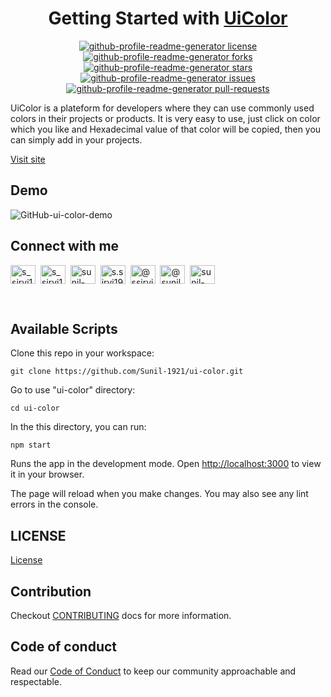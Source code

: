 <h1 align="center">Getting Started with <a href="https://sunil-1921.github.io/ui-color/">UiColor</a></h1>

<p align="center">
<a href="https://github.com/Sunil-1921/github-profile-readme-generator/blob/master/LICENSE" target="blank">
<img src="https://img.shields.io/github/license/Sunil-1921/github-profile-readme-generator?style=flat-square" alt="github-profile-readme-generator license" />
</a>
<a href="https://github.com/Sunil-1921/github-profile-readme-generator/fork" target="blank">
<img src="https://img.shields.io/github/forks/Sunil-1921/github-profile-readme-generator?style=flat-square" alt="github-profile-readme-generator forks"/>
</a>
<a href="https://github.com/Sunil-1921/github-profile-readme-generator/stargazers" target="blank">
<img src="https://img.shields.io/github/stars/Sunil-1921/github-profile-readme-generator?style=flat-square" alt="github-profile-readme-generator stars"/>
</a>
<a href="https://github.com/Sunil-1921/github-profile-readme-generator/issues" target="blank">
<img src="https://img.shields.io/github/issues/Sunil-1921/github-profile-readme-generator?style=flat-square" alt="github-profile-readme-generator issues"/>
</a>
<a href="https://github.com/Sunil-1921/github-profile-readme-generator/pulls" target="blank">
<img src="https://img.shields.io/github/issues-pr/Sunil-1921/github-profile-readme-generator?style=flat-square" alt="github-profile-readme-generator pull-requests"/>
</a>
</p>

UiColor is a plateform for developers where they can use commonly used colors in their projects or products. It is very easy to use, just click on color which you like and Hexadecimal value of that color will be copied, then you can simply add in your projects.

<p align="left">
<a href="https://sunil-1921.github.io/ui-color/">Visit site</a>
</p>

## Demo
![GitHub-ui-color-demo](https://user-images.githubusercontent.com/64888485/177025598-9ebc9f0c-5684-478f-8128-0e41c933a34b.gif)


## Connect with me

<p align="left">
<a href="https://twitter.com/s_sirvi1921" target="blank"><img align="center" src="https://raw.githubusercontent.com/Sunil-1921/github-profile-readme-generator/master/src/images/icons/Social/twitter.svg" alt="s_sirvi1921" height="30" width="40" /></a>&nbsp; <a href="https://github.com/Sunil-1921" target="blank"><img align="center" src="https://raw.githubusercontent.com/Sunil-1921/github-profile-readme-generator/master/src/images/icons/Social/github.svg" alt="s_sirvi1921" height="30" width="40" /></a>&nbsp; <a href="https://linkedin.com/in/sunil-sirvi" target="blank"><img align="center" src="https://raw.githubusercontent.com/Sunil-1921/github-profile-readme-generator/master/src/images/icons/Social/linked-in-alt.svg" alt="sunil-sirvi" height="30" width="40" /></a>&nbsp; <a href="https://instagram.com/s.sirvi1921" target="blank"><img align="center" src="https://raw.githubusercontent.com/Sunil-1921/github-profile-readme-generator/master/src/images/icons/Social/instagram.svg" alt="s.sirvi1921" height="30" width="40" /></a>&nbsp; <a href="https://hashnode.com/@ssirvi1921" target="blank"><img align="center" src="https://raw.githubusercontent.com/Sunil-1921/github-profile-readme-generator/master/src/images/icons/Social/hashnode.svg" alt="@ssirvi1921" height="30" width="40" /></a>&nbsp; <a href="https://medium.com/@sunil-sirvi1921" target="blank"><img align="center" src="https://raw.githubusercontent.com/Sunil-1921/github-profile-readme-generator/master/src/images/icons/Social/medium.svg" alt="@sunil-sirvi1921" height="30" width="40" /></a>&nbsp; <a href="https://codeforces.com/profile/sunil-1921" target="blank"><img align="center" src="https://raw.githubusercontent.com/Sunil-1921/github-profile-readme-generator/master/src/images/icons/Social/codeforces.svg" alt="sunil-1921" height="30" width="40" /></a>
</p>

<br>

## Available Scripts

Clone this repo in your workspace:

`git clone https://github.com/Sunil-1921/ui-color.git`

Go to use "ui-color" directory:

`cd ui-color`

In the this directory, you can run:

`npm start`

Runs the app in the development mode.
Open [http://localhost:3000](http://localhost:3000) to view it in your browser.

The page will reload when you make changes.
You may also see any lint errors in the console.

## LICENSE
[License](LICENSE.md)

## Contribution
Checkout [CONTRIBUTING](CONTRIBUTING.md) docs for more information.

## Code of conduct
Read our [Code of Conduct](CODE_OF_CONDUCT.md) to keep our community approachable and respectable.
